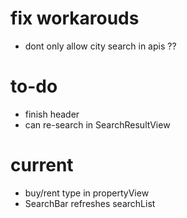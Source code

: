 # fix workarouds
- dont only allow city search in apis ??

# to-do
- finish header
- can re-search in SearchResultView

# current
- buy/rent type in propertyView
- SearchBar refreshes searchList
